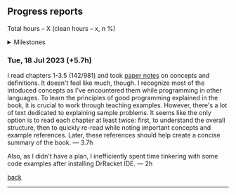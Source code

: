 <a name="top"></a>
## Progress reports

Total hours &ndash; X (clean hours &ndash; x, n %)

<details>
<summary>Milestones</summary>

...

</details>

<a name="18-Jul-2023"></a>
### Tue, 18 Jul 2023 (+5.7h)

I read chapters 1-3.5 (142/981) and took [paper notes](https://t.me/DanilTsygolnik_edu_wip/7) on concepts and definitions. It doesn't feel like much, though. I recognize most of the intoduced concepts as I've encountered them while programming in other languages. To learn the principles of good programming explained in the book, it is crucial to work through teaching examples. However, there's a lot of text dedicated to explaining sample problems. It seems like the only option is to read each chapter at least twice: first, to understand the overall structure, then to quickly re-read while noting important concepts and example references. Later, these references should help create a concise summary of the book. &mdash; 3.7h

Also, as I didn't have a plan, I inefficiently spent time tinkering with some code examples after installing DrRacket IDE. &mdash; 2h

[back](#top)

---


<!--
<a name="18-Jul-2023"></a>
Use in @= register to paste a title for the current day
"<a name=\"".trim(system('date +"%d-%b-%Y"'))."\"><\/a>"
### **Tue, 18 Jul, 2023**
Use in @= register to paste a title for the current day
"### ".trim(system('date +"%a, %d %b, %Y"'))

...

[back](#top)

---

-->
